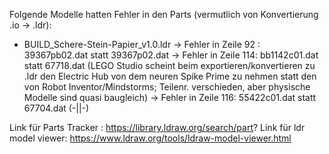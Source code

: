 Folgende Modelle hatten Fehler in den Parts (vermutlich von Konvertierung .io -> .ldr):

 - BUILD_Schere-Stein-Papier_v1.0.ldr
     -> Fehler in Zeile 92 : 39367pb02.dat statt 39367p02.dat
	 -> Fehler in Zeile 114: bb1142c01.dat statt 67718.dat (LEGO Studio scheint beim exportieren/konvertieren zu .ldr den Electric Hub von dem 
	                                                        neuren Spike Prime zu nehmen statt den von Robot Inventor/Mindstorms; 
															Teilenr. verschieden, aber physische Modelle sind quasi baugleich)
 	 -> Fehler in Zeile 116: 55422c01.dat statt  67704.dat (-||-)
	 
	 
Link für Parts Tracker   : https://library.ldraw.org/search/part?
Link für ldr model viewer: https://www.ldraw.org/tools/ldraw-model-viewer.html